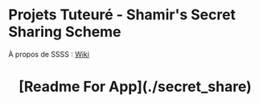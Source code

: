 # Projets Tuteuré - Shamir's Secret Sharing Scheme

À propos de SSSS : [Wiki](https://en.wikipedia.org/wiki/Shamir%27s_Secret_Sharing)
<div align="center">
<h1>[Readme For App](./secret_share)
</div>
